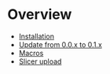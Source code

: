 # Overview

- [Installation](installation.md)
- [Update from 0.0.x to 0.1.x](update-0.0.x.md)
- [Macros](macros.md)
- [Slicer upload](slicer-upload.md)